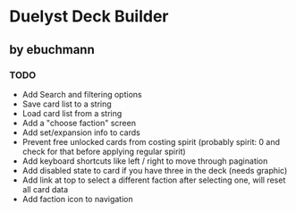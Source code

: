 # Duelyst Deck Builder
## by ebuchmann

### TODO
- Add Search and filtering options
- Save card list to a string
- Load card list from a string
- Add a "choose faction" screen
- Add set/expansion info to cards
- Prevent free unlocked cards from costing spirit (probably spirit: 0 and check for that before applying regular spirit)
- Add keyboard shortcuts like left / right to move through pagination
- Add disabled state to card if you have three in the deck (needs graphic)
- Add link at top to select a different faction after selecting one, will reset all card data
- Add faction icon to navigation